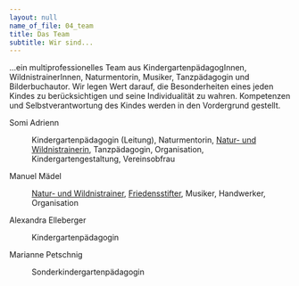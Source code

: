 ```yaml
---
layout: null
name_of_file: 04_team
title: Das Team
subtitle: Wir sind...
---
```


<p>...ein multiprofessionelles Team aus KindergartenpädagogInnen, WildnistrainerInnen, Naturmentorin, Musiker, Tanzpädagogin und Bilderbuchautor. Wir legen Wert darauf, die Besonderheiten eines jeden Kindes zu berücksichtigen und seine Individualität zu wahren. Kompetenzen und Selbstverantwortung des Kindes werden in den Vordergrund gestellt.</p>
<dl>
  <dt>Somi Adrienn</dt>
  <dd>
    <p>Kindergartenpädagogin (Leitung), Naturmentorin, <a href="http://www.nawisho.at/kursangebot/">Natur- und Wildnistrainerin</a>, Tanzpädagogin, Organisation, Kindergartengestaltung, Vereinsobfrau</p>
  </dd>
  <dt>Manuel Mädel</dt>
  <dd>
    <p> <a href="http://www.nawisho.at/kursangebot/">Natur- und Wildnistrainer</a>, <a href="http://www.nawisho.at/kurse/lehrgang-friedenstiften/">Friedensstifter</a>, Musiker, Handwerker, Organisation</p>
  </dd>
  <dt>Alexandra Elleberger</dt>
  <dd>
    <p>Kindergartenpädagogin</p>
  </dd>
  <dt>Marianne Petschnig</dt>
  <dd>
    <p>Sonderkindergartenpädagogin</p>
  </dd>
</dl>
